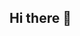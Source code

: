 ## Hi there 👋

<!--
**Aime-Durand/Aime-Durand** is a ✨ _special_ ✨ repository because its `README.md` (this file) appears on your GitHub profile.

Here are some ideas to get you started:

- 🔭 I’m currently working on the projects listed in https://roadmap.sh/frontend
- 🌱 I’m currently learning how to build a website
- 👯 I’m looking to collaborate on easy begginer friendly projects
- 🤔 I’m looking for help with understanding the norms & culture of Github & programmers in general
- 💬 Ask me about nothing. I'm not prepared yet
- 📫 How to reach me: Nothing yet.
- ⚡ Fun fact: i once won an Informatic competition in Indonesia
-->
